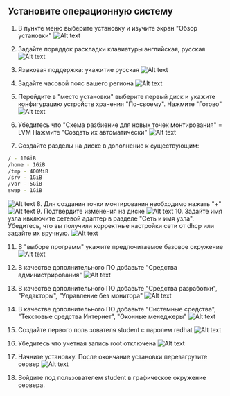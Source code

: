 ## Установите операционную систему

1. В пункте меню выберите установку и изучите экран "Обзор установки"
![Alt text](img/l01im01.png)

2. Задайте поряддок раскладки клавиатуры английская, русская
![Alt text](img/l01im02.png)
3. Языковая поддержка: укажитие русская
![Alt text](img/l01im03.png)
4. Задайте часовой пояс вашего региона
![Alt text](img/l01im04.png)
5. Перейдите в "место установки" выберите первый диск и укажите конфигурацию устройств хранения "По-своему". Нажмите "Готово"
![Alt text](img/l01im05.png)
6. Убедитесь что "Схема разбиение для новых точек монтирования" = LVM
Нажмите "Создать их автоматически"
![Alt text](img/l01im16.png)
7. Создайте разделы на диске в дополнение к существующим:
```bash
/ - 10GiB
/home - 1GiB
/tmp - 400MiB
/srv - 1GiB
/var - 5GiB
swap - 1GiB
```
![Alt text](img/l01im06.png)
8. Для создания точки монтирования необходимо нажать "+" 
![Alt text](img/l01im07.png)
9. Подтвердите изменения на диске
![Alt text](img/l01im08.png)
10. Задайте имя узла ивключите сетевой адаптер в разделе "Сеть и имя узла". Убедитесь, что вы получили корректные настройки сети от dhcp или задайте их вручную.
![Alt text](img/l01im13.png)

11. В "выборе программ" укажите предпочитаемое базовое окружение
![Alt text](img/l01im09.png)
12. В качестве дополнительного ПО добавьте "Средства администрирования"
![Alt text](img/l01im10.png)
13. В качестве дополнительного ПО добавьте "Средства разработки", "Редакторы", "Управление без монитора"
![Alt text](img/l01im11.png)
14. В качестве дополнительного ПО добавьте "Системные средства", "Текстовые средства Интернет", "Оконные менеджеры"
![Alt text](img/l01im12.png)

15. Создайте первого поль зователя student c паролем redhat
![Alt text](img/l01im15.png)

16. Убедитесь что учетная запись root отключена
![Alt text](img/l01im14.png)

17. Начните установку. После окончание установки перезагрузите сервер
![Alt text](img/l01im01.png)

18. Войдите под пользователем student в графическое окружение сервера.
